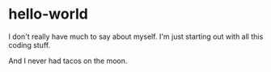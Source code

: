 # hello-world

I don't really have much to say about myself.
I'm just starting out with all this coding stuff. 

And I never had tacos on the moon.
